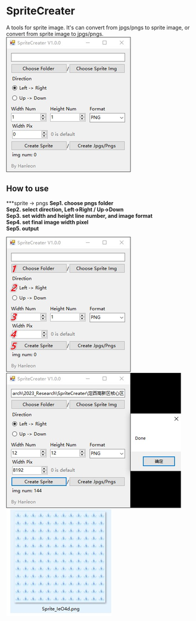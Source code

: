 # SpriteCreater
A tools for sprite image.
It's can convert from jpgs/pngs to sprite image, or convert from sprite image to jpgs/pngs.
![image](https://github.com/Hanleon/SpriteCreater/blob/main/1.jpg)

## How to use
***sprite -> pngs
__Sep1. choose pngs folder  
Sep2. select direction, Left->Right / Up->Down  
Sep3. set width and height line number, and image format  
Sep4. set final image width pixel  
Sep5. output__  
  
![image](https://github.com/Hanleon/SpriteCreater/blob/main/2.jpg)  
![image](https://github.com/Hanleon/SpriteCreater/blob/main/4.jpg)  
![image](https://github.com/Hanleon/SpriteCreater/blob/main/5.jpg)  
